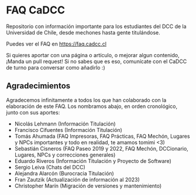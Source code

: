 # FAQ CaDCC
Repositorio con información importante para los estudiantes del DCC de la Universidad de Chile, desde mechones hasta gente titulándose.

Puedes ver el FAQ en https://faq.cadcc.cl

Si quieres aportar con una página o artículo, o mejorar algun contenido, ¡Manda un pull request! Si no sabes que es eso, comunícate con el CaDCC de turno para conversar como añadirlo :)

## Agradecimientos

Agradecemos infinitamente a todos los que han colaborado con la elaboración de este FAQ. Los nombramos abajo, en orden cronológico, junto con sus aportes:

- Nicolás Lehmann (Información Titulación)
- Francisco Cifuentes (Información Titulación)
- Tomás Ahumada (FAQ Impresoras, FAQ Prácticas, FAQ Mechón, Lugares y NPCs importantes y todo en realidad, te amamos tomimi <3)
- Sebastián Cisneros (FAQ Paseo 2019 y 2022, FAQ Mechón, DCCionario, Lugares, NPCs y correcciones generales)
- Eduardo Riveros (Información Titulación y Proyecto de Software)
- Sergio Leiva (Chats del DCC)
- Alejandra Alarcón (Burocracia Titulación)
- Fran Zautzik (Actualización de información al 2023)
- Christopher Marín (Migración de versiones y mantenimiento)
